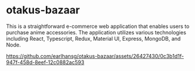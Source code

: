 # otakus-bazaar

This is a straightforward e-commerce web application that enables users to purchase anime accessories. The application utilizes various technologies including React, Typescript, Redux, Material UI, Express, MongoDB, and Node.

https://github.com/earlhansg/otakus-bazaar/assets/26427430/0c3b1d1f-947f-458d-8eef-12c0882ac593

